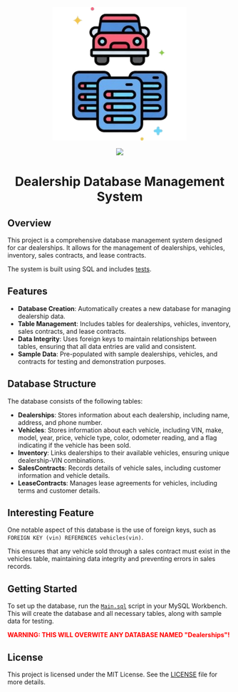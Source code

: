 <p align="center">
  <img src="icon.png" alt="Logo" width="300"/>
</p>

<p align ="center"><img src="https://img.shields.io/badge/mysql-4479A1.svg?style=for-the-badge&logo=mysql&logoColor=white"></img></p>
<h1 align="center">Dealership Database Management System</h1>



## Overview
This project is a comprehensive database management system designed for car dealerships. It allows for the management of dealerships, vehicles, inventory, sales contracts, and lease contracts. 

The system is built using SQL and includes [tests](Tests).

## Features
- **Database Creation**: Automatically creates a new database for managing dealership data.
- **Table Management**: Includes tables for dealerships, vehicles, inventory, sales contracts, and lease contracts.
- **Data Integrity**: Uses foreign keys to maintain relationships between tables, ensuring that all data entries are valid and consistent.
- **Sample Data**: Pre-populated with sample dealerships, vehicles, and contracts for testing and demonstration purposes.

## Database Structure
The database consists of the following tables:
- **Dealerships**: Stores information about each dealership, including name, address, and phone number.
- **Vehicles**: Stores information about each vehicle, including VIN, make, model, year, price, vehicle type, color, odometer reading, and a flag indicating if the vehicle has been sold.
- **Inventory**: Links dealerships to their available vehicles, ensuring unique dealership-VIN combinations.
- **SalesContracts**: Records details of vehicle sales, including customer information and vehicle details.
- **LeaseContracts**: Manages lease agreements for vehicles, including terms and customer details.

## Interesting Feature
One notable aspect of this database is the use of foreign keys, such as `FOREIGN KEY (vin) REFERENCES vehicles(vin)`. 

This ensures that any vehicle sold through a sales contract must exist in the vehicles table, maintaining data integrity and preventing errors in sales records.

## Getting Started
To set up the database, run the [`Main.sql`](Main.sql) script in your MySQL Workbench. This will create the database and all necessary tables, along with sample data for testing.

<span style="color: red;">**WARNING: THIS WILL OVERWITE ANY DATABASE NAMED "Dealerships"!**</span>

## License
This project is licensed under the MIT License. See the [LICENSE](LICENSE) file for more details.